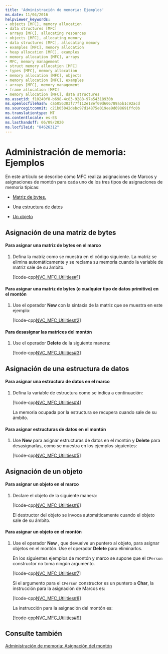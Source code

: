 ```yaml
---
title: 'Administración de memoria: Ejemplos'
ms.date: 11/04/2016
helpviewer_keywords:
- objects [MFC], memory allocation
- data structures [MFC]
- arrays [MFC], allocating resources
- objects [MFC], allocating memory
- data structures [MFC], allocating memory
- examples [MFC], memory allocation
- heap allocation [MFC], examples
- memory allocation [MFC], arrays
- MFC, memory management
- struct memory allocation [MFC]
- types [MFC], memory allocation
- memory allocation [MFC], objects
- memory allocation [MFC], examples
- arrays [MFC], memory management
- frame allocation [MFC]
- memory allocation [MFC], data structures
ms.assetid: f10240f8-b698-4c83-9288-97a54318930b
ms.openlocfilehash: ca5056303f77f112e18ef09d606789a5b1c92acd
ms.sourcegitcommit: c21b05042debc97d14875e019ee9d698691ffc0b
ms.translationtype: MT
ms.contentlocale: es-ES
ms.lasthandoff: 06/09/2020
ms.locfileid: "84626312"
---
```

# <a name="memory-management-examples"></a>Administración de memoria: Ejemplos

En este artículo se describe cómo MFC realiza asignaciones de Marcos y asignaciones de montón para cada uno de los tres tipos de asignaciones de memoria típicas:

- [Matriz de bytes.](#_core_allocation_of_an_array_of_bytes)

- [Una estructura de datos](#_core_allocation_of_a_data_structure)

- [Un objeto](#_core_allocation_of_an_object)

## <a name="allocation-of-an-array-of-bytes"></a><a name="_core_allocation_of_an_array_of_bytes"></a>Asignación de una matriz de bytes

#### <a name="to-allocate-an-array-of-bytes-on-the-frame"></a>Para asignar una matriz de bytes en el marco

1. Defina la matriz como se muestra en el código siguiente. La matriz se elimina automáticamente y se reclama su memoria cuando la variable de matriz sale de su ámbito.

   [!code-cpp[NVC_MFC_Utilities#1](codesnippet/cpp/memory-management-examples_1.cpp)]

#### <a name="to-allocate-an-array-of-bytes-or-any-primitive-data-type-on-the-heap"></a>Para asignar una matriz de bytes (o cualquier tipo de datos primitivo) en el montón

1. Use el operador **New** con la sintaxis de la matriz que se muestra en este ejemplo:

   [!code-cpp[NVC_MFC_Utilities#2](codesnippet/cpp/memory-management-examples_2.cpp)]

#### <a name="to-deallocate-the-arrays-from-the-heap"></a>Para desasignar las matrices del montón

1. Use el operador **Delete** de la siguiente manera:

   [!code-cpp[NVC_MFC_Utilities#3](codesnippet/cpp/memory-management-examples_3.cpp)]

## <a name="allocation-of-a-data-structure"></a><a name="_core_allocation_of_a_data_structure"></a>Asignación de una estructura de datos

#### <a name="to-allocate-a-data-structure-on-the-frame"></a>Para asignar una estructura de datos en el marco

1. Defina la variable de estructura como se indica a continuación:

   [!code-cpp[NVC_MFC_Utilities#4](codesnippet/cpp/memory-management-examples_4.cpp)]

   La memoria ocupada por la estructura se recupera cuando sale de su ámbito.

#### <a name="to-allocate-data-structures-on-the-heap"></a>Para asignar estructuras de datos en el montón

1. Use **New** para asignar estructuras de datos en el montón y **Delete** para desasignarlas, como se muestra en los ejemplos siguientes:

   [!code-cpp[NVC_MFC_Utilities#5](codesnippet/cpp/memory-management-examples_5.cpp)]

## <a name="allocation-of-an-object"></a><a name="_core_allocation_of_an_object"></a>Asignación de un objeto

#### <a name="to-allocate-an-object-on-the-frame"></a>Para asignar un objeto en el marco

1. Declare el objeto de la siguiente manera:

   [!code-cpp[NVC_MFC_Utilities#6](codesnippet/cpp/memory-management-examples_6.cpp)]

   El destructor del objeto se invoca automáticamente cuando el objeto sale de su ámbito.

#### <a name="to-allocate-an-object-on-the-heap"></a>Para asignar un objeto en el montón

1. Use el operador **New** , que devuelve un puntero al objeto, para asignar objetos en el montón. Use el operador **Delete** para eliminarlos.

   En los siguientes ejemplos de montón y marco se supone que el `CPerson` constructor no toma ningún argumento.

   [!code-cpp[NVC_MFC_Utilities#7](codesnippet/cpp/memory-management-examples_7.cpp)]

   Si el argumento para el `CPerson` constructor es un puntero a **Char**, la instrucción para la asignación de Marcos es:

   [!code-cpp[NVC_MFC_Utilities#8](codesnippet/cpp/memory-management-examples_8.cpp)]

   La instrucción para la asignación del montón es:

   [!code-cpp[NVC_MFC_Utilities#9](codesnippet/cpp/memory-management-examples_9.cpp)]

## <a name="see-also"></a>Consulte también

[Administración de memoria: Asignación del montón](memory-management-heap-allocation.md)
